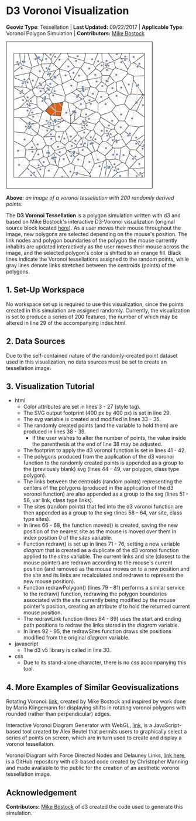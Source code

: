 # D3 Voronoi Visualization

**Geoviz Type**: Tessellation | **Last Updated:** 09/22/2017 | **Applicable Type**: Voronoi Polygon Simulation | **Contributors:** [Mike Bostock](https://github.com/charwak/Bostock/)

![](img/image.jpg)

**Above:** *an image of a voronoi tessellation with 200 randomly derived points.*

The **D3 Voronoi Tessellation** is a polygon simulation written with d3 and based on Mike Bostock's interactive D3-Voronoi visualization (original source block located [here](https://bl.ocks.org/mbostock/4060366)). As a user moves their mouse throughout the image, new polygons are selected depending on the mouse's position. The link nodes and polygon boundaries of the polygon the mouse currently inhabits are updated interactively as the user moves their mouse across the image, and the selected polygon's color is shifted to an orange fill. Black lines indicate the Voronoi tessellations assigned to the random points, while gray lines denote links stretched between the centroids (points) of the polygons.

## 1\. Set-Up Workspace

No workspace set up is required to use this visualization, since the points created in this simulation are assigned randomly. Currently, the visualization is set to produce a series of 200 features, the number of which may be altered in line 29 of the accompanying index.html. 

## 2\. Data Sources

Due to the self-contained nature of the randomly-created point dataset used in this visualization, no data sources must be set to create an tessellation image.

## 3\. Visualization Tutorial

- html
  - Color attributes are set in lines 3 - 27 (style tag).
  - The SVG output footprint (400 px by 400 px) is set in line 29.
  - The *svg* variable is created and modified in lines 33 - 35.
  - The randomly created points (and the variable to hold them) are produced in lines 38 - 39.
    - If the user wishes to alter the number of points, the value inside the parenthesis at the end of line 38 may be adjusted.
  - The footprint to apply the d3 voronoi function is set in lines 41 - 42.
  - The polygons produced from the application of the d3 voronoi function to the randomly created points is appended as a group to the (previously blank) svg (lines 44 - 49, var polygon, class type polygon).
  - The links between the centroids (random points) representing the centers of the polygons (produced in the application of the d3 voronoi function) are also appended as a group to the svg (lines 51 - 56, var link, class type links).
  - The sites (random points) that fed into the d3 voronoi function are then appended as a group to the svg (lines 58 - 64, var site, class type sites).
  - In lines 66 - 68, the function moved() is created, saving the new position of the nearest site as the mouse is moved over them in index position 0 of the *sites* variable.
  - Function redraw() is set up in lines 71 - 76, setting a new variable *diagram* that is created as a duplicate of the d3 voronoi function applied to the *sites* variable. The current links and site (closest to the mouse pointer) are redrawn according to the mouse's current position (and removed as the mouse moves on to a new position and the site and its links are recalculated and redrawn to represent the new mouse position).
  - Function redrawPolygon() (lines 79 - 81) performs a similar service to the redraw() function, redrawing the polygon boundaries associated with the site currently being modified by the mouse pointer's position, creating an attribute *d* to hold the returned current mouse position.
  - The redrawLink function (lines 84 - 89) uses the start and ending path positions to redraw the links stored in the *diagram* variable.
  - In lines 92 - 95, the redrawSites function draws site positions modified from the original *diagram* variable.
- javascript
  - The d3 v5 library is called in line 30.
- css
  - Due to its stand-alone character, there is no css accompanying this tool.

## 4\. More Examples of Similar Geovisualizations

Rotating Voronoi: [link](https://bl.ocks.org/mbostock/4636377), created by Mike Bostock and inspired by work done by Mario Klingemann for displaying shifts in rotating voronoi polygons with rounded (rather than perpendicular) edges.

Interactive Voronoi Diagram Generator with WebGL, [link](http://alexbeutel.com/webgl/voronoi.html), is a JavaScript-based tool created by Alex Beutel that permits users to graphically select a series of points on screen, which are in turn used to create and display a voronoi tessellation.

Voronoi Diagram with Force Directed Nodes and Delauney Links, [link here,](https://gist.github.com/christophermanning/1734663) is a GitHub repository with d3-based code created by Christopher Manning and made available to the public for the creation of an aesthetic voronoi tessellation image.


## Acknowledgement

**Contributors:** [Mike Bostock](https://github.com/charwak/Bostock/) of d3 created the code used to generate this simulation.